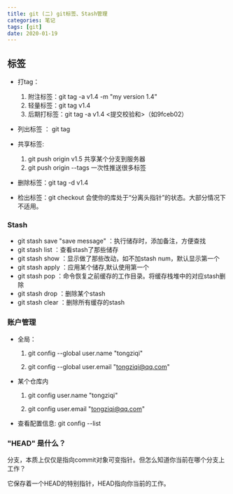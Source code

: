 ```yaml
---
title: git (二) git标签、Stash管理
categories: 笔记
tags: [git]
date: 2020-01-19
---
```




## 标签

- 打tag：

  1. 附注标签：git tag -a v1.4 -m "my version 1.4"
  2. 轻量标签：git tag  v1.4
  3. 后期打标签：git tag -a v1.4 <提交校验和>（如9fceb02）

- 列出标签 ： git tag

- 共享标签:

  1. git push origin v1.5 共享某个分支到服务器
  2. git push origin --tags 一次性推送很多标签
- 删除标签：git tag -d v1.4
- 检出标签：git checkout 会使你的库处于“分离头指针”的状态。大部分情况下不适用。
  
  

### Stash

- git stash save "save message" ：执行储存时，添加备注，方便查找
- git stash list ：查看stash了那些储存
- git stash show <stash num>：显示做了那些改动，如不加stash num，默认显示第一个
- git stash apply <stash num>：应用某个储存,默认使用第一个
- git stash pop <stash num>：命令恢复之前缓存的工作目录。将缓存栈堆中的对应stash删除
- git stash drop <stash num>：删除某个stash
- git stash clear ：删除所有缓存的stash



### 账户管理

- 全局：

  1. git config --global user.name "tongziqi"

  2. git config --global user.email "tongziqi@qq.com"

- 某个仓库内

  1. git config user.name "tongziqi"

  2. git config user.email "tongziqi@qq.com"

- 查看配置信息: git config --list 

  

### "HEAD" 是什么？

分支，本质上仅仅是指向commit对象可变指针。但怎么知道你当前在哪个分支上工作？

它保存着一个HEAD的特别指针，HEAD指向你当前的工作。
